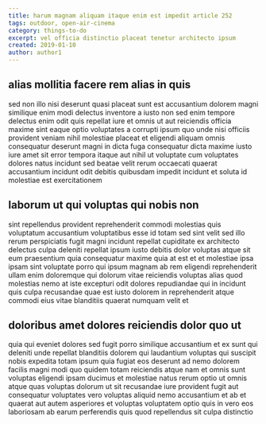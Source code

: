 ```yaml
---
title: harum magnam aliquam itaque enim est impedit article 252
tags: outdoor, open-air-cinema
category: things-to-do
excerpt: vel officia distinctio placeat tenetur architecto ipsum
created: 2019-01-10
author: author1
---
```


## alias mollitia facere rem alias in quis

sed non illo nisi deserunt quasi placeat sunt est accusantium dolorem magni similique enim modi delectus inventore a iusto non sed enim tempore delectus enim odit quis repellat iure et omnis ut aut reiciendis officia maxime sint eaque optio voluptates a corrupti ipsum quo unde nisi officiis provident veniam nihil molestiae placeat et eligendi aliquam omnis consequatur deserunt magni in dicta fuga consequatur dicta maxime iusto iure amet sit error tempora itaque aut nihil ut voluptate cum voluptates dolores natus incidunt sed beatae velit rerum occaecati quaerat accusantium incidunt odit debitis quibusdam impedit incidunt et soluta id molestiae est exercitationem

## laborum ut qui voluptas qui nobis non

sint repellendus provident reprehenderit commodi molestias quis voluptatum accusantium voluptatibus esse id totam sed sint velit sed illo rerum perspiciatis fugit magni incidunt repellat cupiditate ex architecto delectus culpa deleniti repellat ipsum iusto debitis dolor voluptas atque sit eum praesentium quia consequatur maxime quia at est et et molestiae ipsa ipsam sint voluptate porro qui ipsum magnam ab rem eligendi reprehenderit ullam enim doloremque qui dolorum vitae reiciendis voluptas alias quod molestias nemo at iste excepturi odit dolores repudiandae qui in incidunt quis culpa recusandae quae est iusto dolorem in reprehenderit atque commodi eius vitae blanditiis quaerat numquam velit et

## doloribus amet dolores reiciendis dolor quo ut

quia qui eveniet dolores sed fugit porro similique accusantium et ex sunt qui deleniti unde repellat blanditiis dolorem qui laudantium voluptas qui suscipit nobis expedita totam ipsum quia fugiat eos deserunt ad nemo dolorem facilis magni modi quo quidem totam reiciendis atque nam et omnis sunt voluptas eligendi ipsam ducimus et molestiae natus rerum optio ut omnis atque quas voluptas dolorum ut sit recusandae iure provident fugit aut consequatur voluptates vero voluptas aliquid nemo accusantium et ab et quaerat aut autem asperiores et voluptas voluptatem optio quis in vero eos laboriosam ab earum perferendis quis quod repellendus sit culpa distinctio
